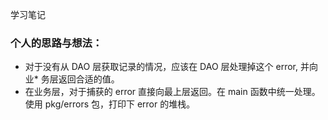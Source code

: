 学习笔记

### 个人的思路与想法：
* 对于没有从 DAO 层获取记录的情况，应该在 DAO 层处理掉这个 error, 并向业* 务层返回合适的值。
* 在业务层，对于捕获的 error 直接向最上层返回。在 main 函数中统一处理。
使用 pkg/errors 包，打印下 error 的堆栈。